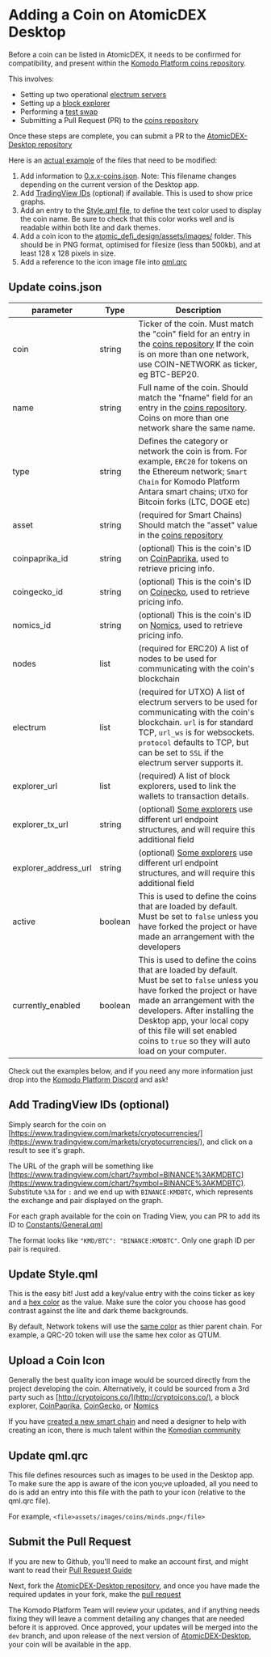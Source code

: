 # Adding a Coin on AtomicDEX Desktop

Before a coin can be listed in AtomicDEX, it needs to be confirmed for compatibility, and present within the [Komodo Platform coins repository](https://github.com/KomodoPlatform/coins).

This involves:
- Setting up two operational [electrum servers](https://electrumx.readthedocs.io/en/latest/)
- Setting up a [block explorer](https://github.com/gcharang/komodo-install-explorer)
- Performing a [test swap](https://github.com/KomodoPlatform/coins/tree/master/swaps)
- Submitting a Pull Request (PR) to the [coins repository](https://github.com/KomodoPlatform/coins)

Once these steps are complete, you can submit a PR to the [AtomicDEX-Desktop repository](https://github.com/KomodoPlatform/atomicDEX-Desktop)

Here is an [actual example](https://github.com/KomodoPlatform/atomicDEX-Desktop/pull/1504) of the files that need to be modified:
1) Add information to [0.x.x-coins.json](https://github.com/KomodoPlatform/atomicDEX-Desktop/blob/dev/assets/config/0.5.4-coins.json). Note: This filename changes depending on the current version of the Desktop app.
2) Add [TradingView IDs](https://github.com/KomodoPlatform/atomicDEX-Desktop/blob/dev/atomic_defi_design/Dex/Constants/General.qml#L487) (optional) if available. This is used to show price graphs.
3) Add an entry to the [Style.qml file](https://github.com/KomodoPlatform/atomicDEX-Desktop/blob/dev/atomic_defi_design/Dex/Constants/Style.qml#L278), to define the text color used to display the coin name. Be sure to check that this color works well and is readable within both lite and dark themes.
4) Add a coin icon to the [atomic_defi_design/assets/images/](https://github.com/KomodoPlatform/atomicDEX-Desktop/tree/dev/atomic_defi_design/assets/images/coins) folder. This should be in PNG format, optimised for filesize (less than 500kb), and at least 128 x 128 pixels in size.
5) Add a reference to the icon image file into [qml.qrc](https://github.com/KomodoPlatform/atomicDEX-Desktop/blob/dev/atomic_defi_design/qml.qrc#L162)

## Update coins.json 

| parameter              | Type     | Description           |
| ---------------------- | -------- | --------------------- |
| coin                   | string   | Ticker of the coin. Must match the "coin" field for an entry in the [coins repository](https://github.com/KomodoPlatform/coins/blob/master/coins#L5138) If the coin is on more than one network, use COIN-NETWORK as ticker, eg BTC-BEP20. |
| name                   | string   | Full name of the coin. Should match the "fname" field for an entry in the [coins repository](https://github.com/KomodoPlatform/coins/blob/master/coins#L5138). Coins on more than one network share the same name. |
| type                   | string   | Defines the category or network the coin is from. For example, `ERC20` for tokens on the Ethereum network; `Smart Chain` for Komodo Platform Antara smart chains; `UTXO` for Bitcoin forks (LTC, DOGE etc) |
| asset                  | string   | (required for Smart Chains) Should match the "asset" value in the [coins repository](https://github.com/KomodoPlatform/coins/blob/master/coins#L7342) |
| coinpaprika_id         | string   | (optional) This is the coin's ID on [CoinPaprika](https://coinpaprika.com/coin/minds-minds/), used to retrieve pricing info. |
| coingecko_id           | string   | (optional) This is the coin's ID on [Coinecko](https://www.coingecko.com/en/coins/minds), used to retrieve pricing info. |
| nomics_id              | string   | (optional) This is the coin's ID on [Nomics](https://nomics.com/assets/minds-minds), used to retrieve pricing info. |
| nodes                  | list     | (required for ERC20) A list of nodes to be used for communicating with the coin's blockchain  |
| electrum               | list     | (required for UTXO) A list of electrum servers to be used for communicating with the coin's blockchain. `url` is for standard TCP, `url_ws` is for websockets. `protocol` defaults to TCP, but can be set to `SSL` if the electrum server supports it.  |
| explorer_url           | list     | (required) A list of block explorers, used to link the wallets to transaction details.  |
| explorer_tx_url        | string   | (optional) [Some explorers](https://chainz.cryptoid.info) use different url endpoint structures, and will require this additional field  |
| explorer_address_url   | string   | (optional) [Some explorers](https://chainz.cryptoid.info) use different url endpoint structures, and will require this additional field  |
| active                 | boolean  | This is used to define the coins that are loaded by default. Must be set to `false` unless you have forked the project or have made an arrangement with the developers  |
| currently_enabled      | boolean  | This is used to define the coins that are loaded by default. Must be set to `false` unless you have forked the project or have made an arrangement with the developers. After installing the Desktop app, your local copy of this file will set enabled coins to `true` so they will auto load on your computer.   |

<!-- Add a form on stats.kmd.io to assist with generating this? -->

Check out the examples below, and if you need any more information just drop into the [Komodo Platform Discord](https://discord.gg/kyXsDu46dQ) and ask!

<div style="margin-top: 0.5rem;">

<collapse-text hidden title="Smartchain example">

```json

  "TKL": {
    "coin": "TKL",
    "name": "Tokel",
    "coinpaprika_id": "tkl-tokel",
    "coingecko_id": "test-coin",
    "nomics_id": "TKL2",
    "electrum": [
      {
        "url": "1.eu.tokel.electrum.dexstats.info:10077"
      },
      {
        "url": "2.eu.tokel.electrum.dexstats.info:10077"
      }
    ],
    "explorer_url": [
      "https://tokel.explorer.dexstats.info/"
    ],
    "type": "Smart Chain",
    "active": false,
    "currently_enabled": false
  }
```

</collapse-text>

</div>

<div style="margin-top: 0.5rem;">

<collapse-text hidden title="UTXO example">


```json
  "BCH": {
    "coin": "BCH",
    "coingecko_id": "bitcoin-cash",
    "coinpaprika_id": "bch-bitcoin-cash",
    "nomics_id": "BCH",
    "active": false,
    "currently_enabled": false,
    "electrum": [
      {
        "url": "electrum1.cipig.net:10055",
        "ws_url": "electrum1.cipig.net:30055"
      },
      {
        "url": "electrum2.cipig.net:10055",
        "ws_url": "electrum2.cipig.net:30055"
      },
      {
        "url": "electrum3.cipig.net:10055",
        "ws_url": "electrum3.cipig.net:30055"
      }
    ],
    "explorer_url": [
      "https://explorer.bitcoin.com/bch/"
    ],
    "type": "UTXO",
    "name": "Bitcoin Cash"
  }
```

</collapse-text>

</div>

<div style="margin-top: 0.5rem;">

<collapse-text hidden title="ERC20 example">

```json
  "BAT-ERC20": {
    "coin": "BAT-ERC20",
    "name": "Basic Attention Token",
    "coinpaprika_id": "bat-basic-attention-token",
    "coingecko_id": "basic-attention-token",
    "nomics_id": "BAT",
    "nodes": [
      "http://eth1.cipig.net:8555",
      "http://eth2.cipig.net:8555",
      "http://eth3.cipig.net:8555"
    ],
    "explorer_url": [
      "https://etherscan.io/"
    ],
    "type": "ERC-20",
    "active": false,
    "currently_enabled": false
  }
```

</collapse-text>

</div>

<div style="margin-top: 0.5rem;">

<collapse-text hidden title="BEP20 example">

```json
  "BTC-BEP20": {
    "coin": "BTC-BEP20",
    "name": "Bitcoin",
    "coinpaprika_id": "btc-bitcoin",
    "coingecko_id": "bitcoin",
    "nomics_id": "BTC",
    "nodes": [
      "http://bsc1.cipig.net:8655",
      "http://bsc2.cipig.net:8655",
      "http://bsc3.cipig.net:8655"
    ],
    "explorer_url": [
      "https://bscscan.com/"
    ],
    "type": "BEP-20",
    "active": false,
    "currently_enabled": false
  }
```

</collapse-text>

</div>

<div style="margin-top: 0.5rem;">

<collapse-text hidden title="QRC20 example">

```json
  "DIMI-QRC20": {
    "coin": "DIMI-QRC20",
    "name": "DiminutiveCoin",
    "coinpaprika_id": "dimi-diminutive-coin",
    "coingecko_id": "diminutive-coin",
    "nomics_id": "DIMI",
    "explorer_url": [
      "https://explorer.qtum.org/"
    ],
    "type": "QRC-20",
    "active": false,
    "currently_enabled": false
  }
```

</collapse-text>

</div>

<div style="margin-top: 0.5rem;">

<collapse-text hidden title="PLG20 example">

```json
  "COMP-PLG20": {
    "coin": "COMP-PLG20",
    "name": "Compound",
    "coinpaprika_id": "comp-compoundd",
    "coingecko_id": "compound-governance-token",
    "nomics_id": "COMP",
    "nodes": [
      "https://polygon-rpc.com"
    ],
    "explorer_url": [
      "https://polygonscan.com/"
    ],
    "type": "Matic",
    "active": false,
    "currently_enabled": false
  }
```
</collapse-text>

</div>


## Add TradingView IDs (optional)

Simply search for the coin on [https://www.tradingview.com/markets/cryptocurrencies/](https://www.tradingview.com/markets/cryptocurrencies/), and click on a result to see it's graph. 

The URL of the graph will be something like [https://www.tradingview.com/chart/?symbol=BINANCE%3AKMDBTC](https://www.tradingview.com/chart/?symbol=BINANCE%3AKMDBTC). Substitute `%3A` for `:` and we end up with `BINANCE:KMDBTC`, which represents the exchange and pair displayed on the graph.

For each graph available for the coin on Trading View, you can PR to add its ID to [Constants/General.qml](https://github.com/KomodoPlatform/atomicDEX-Desktop/blob/dev/atomic_defi_design/Dex/Constants/General.qml#L487)

The format looks like `"KMD/BTC": "BINANCE:KMDBTC"`. Only one graph ID per pair is required.


## Update Style.qml 

This is the easy bit! Just add a key/value entry with the coins ticker as key and a [hex color](https://www.color-hex.com/) as the value. Make sure the color you choose has good contrast against the lite and dark theme backgrounds.

By default, Network tokens will use the [same color](https://github.com/KomodoPlatform/atomicDEX-Desktop/blob/dev/atomic_defi_design/Dex/Constants/Style.qml#L241) as thier parent chain. For example, a QRC-20 token will use the same hex color as QTUM. 

## Upload a Coin Icon

Generally the best quality icon image would be sourced directly from the project developing the coin. Alternatively, it could be sourced from a 3rd party such as [http://cryptoicons.co/](http://cryptoicons.co/), a block explorer, [CoinPaprika](https://coinpaprika.com), [CoinGecko](https://www.coingecko.com), or [Nomics](https://nomics.com)

If you have [created a new smart chain]() and need a designer to help with creating an icon, there is much talent within the [Komodian community](https://discord.gg/53dxfFWj3x)

## Update qml.qrc

This file defines resources such as images to be used in the Desktop app. To make sure the app is aware of the icon you;ve uploaded, all you need to do is add an entry into this file with the path to your icon (relative to the qml.qrc file).

For example, `<file>assets/images/coins/minds.png</file>`

## Submit the Pull Request

If you are new to Github, you'll need to make an account first, and might want to read their [Pull Request Guide](https://docs.github.com/en/pull-requests/collaborating-with-pull-requests/proposing-changes-to-your-work-with-pull-requests/creating-a-pull-request)

Next, fork the [AtomicDEX-Desktop repository](https://github.com/KomodoPlatform/atomicDEX-Desktop/), and once you have made the required updates in your fork, make the [pull request](https://github.com/KomodoPlatform/atomicDEX-Desktop/compare)

The Komodo Platform Team will review your updates, and if anything needs fixing they will leave a comment detailing any changes that are needed before it is approved. Once approved, your updates will be merged into the `dev` branch, and upon release of the next version of [AtomicDEX-Desktop](https://github.com/KomodoPlatform/atomicDEX-Desktop), your coin will be available in the app.

